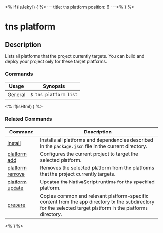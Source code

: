 <% if (isJekyll) { %>---
title: tns platform
position: 6
---<% } %>

# tns platform

## Description

Lists all platforms that the project currently targets. You can build and deploy your project only for these target platforms.

### Commands

Usage | Synopsis
---|---
General | `$ tns platform list`

<% if(isHtml) { %>

### Related Commands

Command | Description
----------|----------
[install](install.html) | Installs all platforms and dependencies described in the `package.json` file in the current directory.
[platform add](platform-add.html) | Configures the current project to target the selected platform.
[platform remove](platform-remove.html) | Removes the selected platform from the platforms that the project currently targets.
[platform update](platform-update.html) | Updates the NativeScript runtime for the specified platform.
[prepare](prepare.html) | Copies common and relevant platform-specific content from the app directory to the subdirectory for the selected target platform in the platforms directory.
<% } %>
